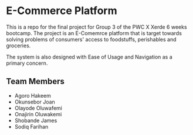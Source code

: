 # E-Commerce Platform 
This is a repo for the final project for Group 3 of the PWC X Xerde 6 weeks bootcamp. The project is an E-Comemrce platform that is target towards solving problems of consumers' access to foodstuffs, perishables and groceries.

The system is also designed with Ease of Usage and Navigation as a primary concern.


## Team Members
* Agoro Hakeem
* Okunsebor Joan
* Olayode Oluwafemi
* Onajirin Oluwakemi
* Shobande James
* Sodiq Farihan
